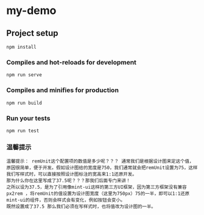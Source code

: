 # my-demo

## Project setup
```
npm install
```

### Compiles and hot-reloads for development
```
npm run serve
```

### Compiles and minifies for production
```
npm run build
```

### Run your tests
```
npm run test
```
### 温馨提示
```
温馨提示： remUnit这个配置项的数值是多少呢？？？ 通常我们是根据设计图来定这个值，原因很简单，便于开发。假如设计图给的宽度是750，我们通常就会把remUnit设置为75，这样我们写样式时，可以直接按照设计图标注的宽高来1:1还原开发。
那为什么你在这里写成了37.5呢？？？那我们后面专门来讲！
之所以设为37.5，是为了引用像mint-ui这样的第三方UI框架，因为第三方框架没有兼容px2rem ，将remUnit的值设置为设计图宽度（这里为750px）75的一半，即可以1:1还原mint-ui的组件，否则会样式会有变化，例如按钮会变小。
既然设置成了37.5 那么我们必须在写样式时，也将值改为设计图的一半。
```
